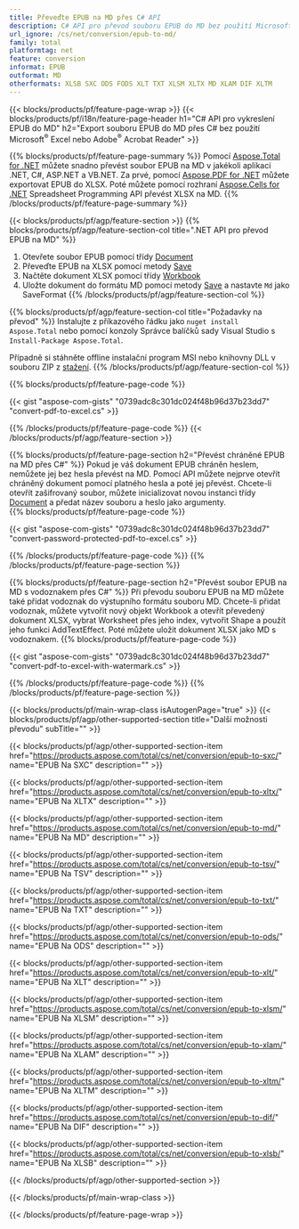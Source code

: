 ```yaml
---
title: Převeďte EPUB na MD přes C# API
description: C# API pro převod souboru EPUB do MD bez použití Microsoft Excel nebo Adobe Reader
url_ignore: /cs/net/conversion/epub-to-md/
family: total
platformtag: net
feature: conversion
informat: EPUB
outformat: MD
otherformats: XLSB SXC ODS FODS XLT TXT XLSM XLTX MD XLAM DIF XLTM
---
```

{{< blocks/products/pf/feature-page-wrap >}}
{{< blocks/products/pf/i18n/feature-page-header h1="C# API pro vykreslení EPUB do MD" h2="Export souboru EPUB do MD přes C# bez použití Microsoft<sup>&reg;</sup> Excel nebo Adobe<sup>&reg;</sup> Acrobat Reader" >}}

{{% blocks/products/pf/feature-page-summary %}}
Pomocí [Aspose.Total for .NET](https://products.aspose.com/total/net/) můžete snadno převést soubor EPUB na MD v jakékoli aplikaci .NET, C#, ASP.NET a VB.NET. Za prvé, pomocí [Aspose.PDF for .NET](https://products.aspose.com/pdf/net/) můžete exportovat EPUB do XLSX. Poté můžete pomocí rozhraní [Aspose.Cells for .NET](https://products.aspose.com/cells/net/) Spreadsheet Programming API převést XLSX na MD.
{{% /blocks/products/pf/feature-page-summary  %}}

{{< blocks/products/pf/agp/feature-section >}}
{{% blocks/products/pf/agp/feature-section-col title=".NET API pro převod EPUB na MD" %}}
1. Otevřete soubor EPUB pomocí třídy [Document](https://reference.aspose.com/pdf/net/aspose.pdf/document)
2. Převeďte EPUB na XLSX pomocí metody [Save](https://reference.aspose.com/pdf/net/aspose.pdf.document/save/methods/5)
3. Načtěte dokument XLSX pomocí třídy [Workbook](https://reference.aspose.com/cells/net/aspose.cells/workbook)
4. Uložte dokument do formátu MD pomocí metody [Save](https://reference.aspose.com/cells/net/aspose.cells.workbook/save/methods/4) a nastavte `Md` jako SaveFormat
{{% /blocks/products/pf/agp/feature-section-col %}}

{{% blocks/products/pf/agp/feature-section-col title="Požadavky na převod" %}}
Instalujte z příkazového řádku jako ```nuget install Aspose.Total``` nebo pomocí konzoly Správce balíčků sady Visual Studio s ```Install-Package Aspose.Total```.

Případně si stáhněte offline instalační program MSI nebo knihovny DLL v souboru ZIP z [stažení](https://releases.aspose.com/total/net).
{{% /blocks/products/pf/agp/feature-section-col %}}

{{% blocks/products/pf/feature-page-code %}}

{{< gist "aspose-com-gists" "0739adc8c301dc024f48b96d37b23dd7" "convert-pdf-to-excel.cs" >}}


{{% /blocks/products/pf/feature-page-code %}}
{{< /blocks/products/pf/agp/feature-section >}}

{{% blocks/products/pf/feature-page-section  h2="Převést chráněné EPUB na MD přes C#" %}}
Pokud je váš dokument EPUB chráněn heslem, nemůžete jej bez hesla převést na MD. Pomocí API můžete nejprve otevřít chráněný dokument pomocí platného hesla a poté jej převést. Chcete-li otevřít zašifrovaný soubor, můžete inicializovat novou instanci třídy [Document](https://reference.aspose.com/pdf/net/aspose.pdf/document) a předat název souboru a heslo jako argumenty.  
{{% blocks/products/pf/feature-page-code %}}

{{< gist "aspose-com-gists" "0739adc8c301dc024f48b96d37b23dd7" "convert-password-protected-pdf-to-excel.cs" >}}

{{% /blocks/products/pf/feature-page-code  %}}
{{% /blocks/products/pf/feature-page-section %}}

{{% blocks/products/pf/feature-page-section  h2="Převést soubor EPUB na MD s vodoznakem přes C#" %}}
Při převodu souboru EPUB na MD můžete také přidat vodoznak do výstupního formátu souboru MD. Chcete-li přidat vodoznak, můžete vytvořit nový objekt Workbook a otevřít převedený dokument XLSX, vybrat Worksheet přes jeho index, vytvořit Shape a použít jeho funkci AddTextEffect. Poté můžete uložit dokument XLSX jako MD s vodoznakem. 
{{% blocks/products/pf/feature-page-code %}}

{{< gist "aspose-com-gists" "0739adc8c301dc024f48b96d37b23dd7" "convert-pdf-to-excel-with-watermark.cs" >}}

{{% /blocks/products/pf/feature-page-code  %}}
{{% /blocks/products/pf/feature-page-section %}}

{{< blocks/products/pf/main-wrap-class isAutogenPage="true" >}}
{{< blocks/products/pf/agp/other-supported-section title="Další možnosti převodu" subTitle="" >}}

{{< blocks/products/pf/agp/other-supported-section-item href="https://products.aspose.com/total/cs/net/conversion/epub-to-sxc/" name="EPUB Na SXC" description="" >}}

{{< blocks/products/pf/agp/other-supported-section-item href="https://products.aspose.com/total/cs/net/conversion/epub-to-xltx/" name="EPUB Na XLTX" description="" >}}

{{< blocks/products/pf/agp/other-supported-section-item href="https://products.aspose.com/total/cs/net/conversion/epub-to-md/" name="EPUB Na MD" description="" >}}

{{< blocks/products/pf/agp/other-supported-section-item href="https://products.aspose.com/total/cs/net/conversion/epub-to-tsv/" name="EPUB Na TSV" description="" >}}

{{< blocks/products/pf/agp/other-supported-section-item href="https://products.aspose.com/total/cs/net/conversion/epub-to-txt/" name="EPUB Na TXT" description="" >}}

{{< blocks/products/pf/agp/other-supported-section-item href="https://products.aspose.com/total/cs/net/conversion/epub-to-ods/" name="EPUB Na ODS" description="" >}}

{{< blocks/products/pf/agp/other-supported-section-item href="https://products.aspose.com/total/cs/net/conversion/epub-to-xlt/" name="EPUB Na XLT" description="" >}}

{{< blocks/products/pf/agp/other-supported-section-item href="https://products.aspose.com/total/cs/net/conversion/epub-to-xlsm/" name="EPUB Na XLSM" description="" >}}

{{< blocks/products/pf/agp/other-supported-section-item href="https://products.aspose.com/total/cs/net/conversion/epub-to-xlam/" name="EPUB Na XLAM" description="" >}}

{{< blocks/products/pf/agp/other-supported-section-item href="https://products.aspose.com/total/cs/net/conversion/epub-to-xltm/" name="EPUB Na XLTM" description="" >}}

{{< blocks/products/pf/agp/other-supported-section-item href="https://products.aspose.com/total/cs/net/conversion/epub-to-dif/" name="EPUB Na DIF" description="" >}}

{{< blocks/products/pf/agp/other-supported-section-item href="https://products.aspose.com/total/cs/net/conversion/epub-to-xlsb/" name="EPUB Na XLSB" description="" >}}



{{< /blocks/products/pf/agp/other-supported-section >}}

{{< /blocks/products/pf/main-wrap-class >}}

{{< /blocks/products/pf/feature-page-wrap >}}